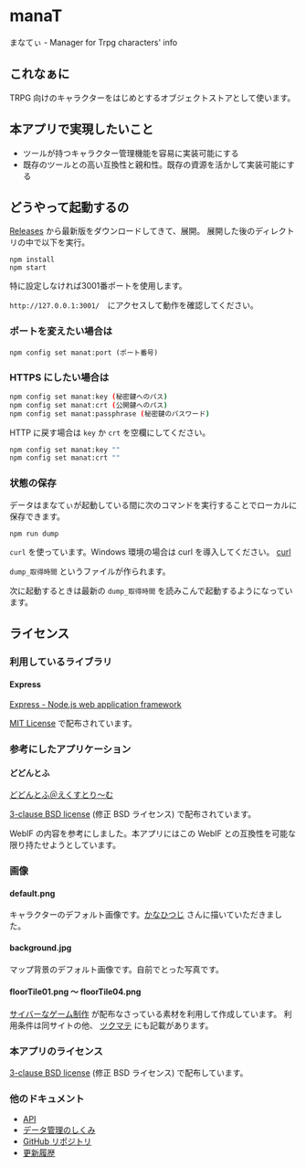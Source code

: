 # manaT

まなてぃ - Manager for Trpg characters' info

## これなぁに

TRPG 向けのキャラクターをはじめとするオブジェクトストアとして使います。

## 本アプリで実現したいこと

- ツールが持つキャラクター管理機能を容易に実装可能にする
- 既存のツールとの高い互換性と親和性。既存の資源を活かして実装可能にする

## どうやって起動するの

[Releases](https://github.com/Shunshun94/manaT/releases) から最新版をダウンロードしてきて、展開。
展開した後のディレクトリの中で以下を実行。

```
npm install
npm start
``` 

特に設定しなければ3001番ポートを使用します。

``http://127.0.0.1:3001/``　にアクセスして動作を確認してください。

### ポートを変えたい場合は

``npm config set manat:port (ポート番号)``

### HTTPS にしたい場合は

```bash
npm config set manat:key (秘密鍵へのパス)
npm config set manat:crt (公開鍵へのパス)
npm config set manat:passphrase (秘密鍵のパスワード)
```

HTTP に戻す場合は `key` か `crt` を空欄にしてください。

```bash
npm config set manat:key ""
npm config set manat:crt ""
```

### 状態の保存

データはまなてぃが起動している間に次のコマンドを実行することでローカルに保存できます。

```
npm run dump
```

`curl` を使っています。Windows 環境の場合は curl を導入してください。
[curl](https://curl.haxx.se/)

`dump_取得時間` というファイルが作られます。

次に起動するときは最新の `dump_取得時間` を読みこんで起動するようになっています。


## ライセンス

### 利用しているライブラリ

#### Express

[Express - Node.js web application framework](http://expressjs.com/)

[MIT License](https://github.com/expressjs/express/blob/master/LICENSE) で配布されています。


### 参考にしたアプリケーション

#### どどんとふ

[どどんとふ＠えくすとり～む](http://www.dodontof.com/)

[3-clause BSD license](http://www.dodontof.com/DodontoF/README.html#aboutLicense) (修正 BSD ライセンス) で配布されています。

WebIF の内容を参考にしました。本アプリにはこの WebIF との互換性を可能な限り持たせようとしています。


### 画像

#### default.png

キャラクターのデフォルト画像です。[かなひつじ](https://twitter.com/kana1173_hhf) さんに描いていただきました。

#### background.jpg

マップ背景のデフォルト画像です。自前でとった写真です。

#### floorTile01.png ～ floorTile04.png

[サイバーなゲーム制作](http://condor.netgamers.jp/) が配布なさっている素材を利用して作成しています。
利用条件は同サイトの他、 [ツクマテ](http://tm.lucky-duet.com/viewtopic.php?f=15&t=3222) にも記載があります。

### 本アプリのライセンス

[3-clause BSD license](LICENSE) (修正 BSD ライセンス) で配布しています。

### 他のドキュメント

- [API](./api.md)
- [データ管理のしくみ](./data.md)
- [GitHub リポジトリ](https://github.com/Shunshun94/manaT)
- [更新履歴](https://github.com/Shunshun94/manaT/releases)
